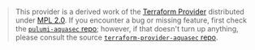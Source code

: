 > This provider is a derived work of the [Terraform Provider](https://github.com/terraform-providers/terraform-provider-aquasec)
> distributed under [MPL 2.0](https://www.mozilla.org/en-US/MPL/2.0/). If you encounter a bug or missing feature,
> first check the [`pulumi-aquasec` repo](/issues); however, if that doesn't turn up anything,
> please consult the source [`terraform-provider-aquasec` repo](https://github.com/terraform-providers/terraform-provider-aquasec/issues).
